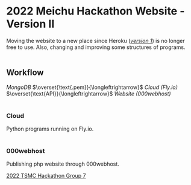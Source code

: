 # 2022 Meichu Hackathon Website - Version II
Moving the website to a new place since Heroku (*[version 1](https://github.com/WlmWu/hackathon2022website)*) is no longer free to use. Also, changing and improving some structures of programs.
<br>
<br>

## Workflow
*MongoDB* $\overset{\text{.pem}}{\longleftrightarrow}$ *Cloud (Fly.io)* $\overset{\text{API}}{\longleftrightarrow}$ *Website (000webhost)*
<br>
<br>

### Cloud
Python programs running on Fly.io.
<br>
<br>

### 000webhost
Publishing php website through 000webhost.

[2022 TSMC Hackathon Group 7](https://wcwuwebsite.000webhostapp.com/)